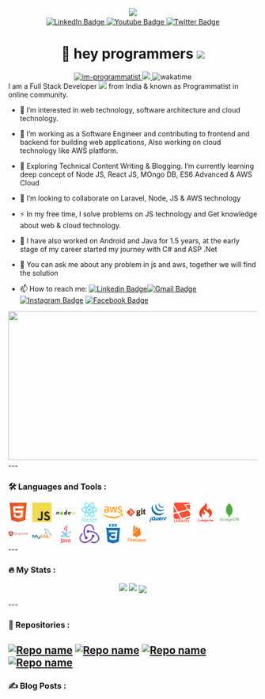<div id="header" align="center">
	<img src="https://media.giphy.com/media/M9gbBd9nbDrOTu1Mqx/giphy.gif" width="100"/>
</div>
<div id="badges" align="center">
	<a href="https://www.linkedin.com/in/chetankorde">
		<img src="https://img.shields.io/badge/LinkedIn-blue?style=for-the-badge&logo=linkedin&logoColor=white" alt="LinkedIn Badge"/>
	</a>
	<a href="https://www.youtube.com/channel/UCs8K2OPo6nuO9bkrvNmDTBw">
		<img src="https://img.shields.io/badge/YouTube-red?style=for-the-badge&logo=youtube&logoColor=white" alt="Youtube Badge"/>
	</a>
	<a href="https://www.twitter.com/k_chetannarayan">
		<img src="https://img.shields.io/badge/Twitter-blue?style=for-the-badge&logo=twitter&logoColor=white" alt="Twitter Badge"/>
	</a>
</div>

<div  align="center">
    <h1>
        👋 hey programmers
        <img src="https://media.giphy.com/media/hvRJCLFzcasrR4ia7z/giphy.gif" width="30px"/>
    </h1>
    <div>
	<a href="https://github.com/im-programmatist/im-programmatist">
		<img src="https://komarev.com/ghpvc/?username=im-programmatist" alt="im-programmatist" />
	</a>
	<a href="http://twitter.com/k_chetannarayan">
		<img height="20" src="https://img.shields.io/twitter/follow/k_chetannarayan?label=Twitter&logo=twitter&style=flat" />
	</a>
	<a>
        	<img height="20" src="https://wakatime.com/badge/user/09ab5398-b8b2-4102-acd3-1d52d86b6a48.svg" alt="wakatime" />
    	</a>
<!-- 	<a href="https://wakatime.com/@09ab5398-b8b2-4102-acd3-1d52d86b6a48"><img src="https://wakatime.com/badge/user/09ab5398-b8b2-4102-acd3-1d52d86b6a48.svg" alt="Total time coded since Aug 7 2022" /></a> -->
    </div>
</div>

<div>
I am a Full Stack Developer <img src="https://media.giphy.com/media/WUlplcMpOCEmTGBtBW/giphy.gif" width="30"> from India & known as Programmatist in online community.

- 👀 I’m interested in web technology, software architecture and cloud technology.

- 🔭 I’m working as a Software Engineer and contributing to frontend and backend for building web applications, Also working on cloud technology like AWS platform. 

- 🌱 Exploring Technical Content Writing & Blogging. I’m currently learning deep concept of Node JS, React JS, MOngo DB, ES6 Advanced & AWS Cloud  

- 💞️ I’m looking to collaborate on Laravel, Node, JS & AWS technology

- ⚡ In my free time, I solve problems on JS technology and Get knowledge about web & cloud technology. 

- 🤔 I have also worked on Android and Java for 1.5 years, at the early stage of my career started my journey with C# and ASP .Net

- 💬 You can ask me about any problem in js and aws, together we will find the solution

- 📫 How to reach me: [![Linkedin Badge](https://img.shields.io/badge/LinkedIn-0077B5?style=for-the-badge&logo=linkedin&logoColor=white)](https://www.linkedin.com/in/chetankorde)[![Gmail Badge](https://img.shields.io/badge/Gmail-D14836?style=for-the-badge&logo=gmail&logoColor=white)](chetannkorde@gmail.com) [![Instagram Badge](https://img.shields.io/badge/Instagram-E4405F?style=for-the-badge&logo=instagram&logoColor=white)](https://www.instagram.com/im_programmatist/) [![Facebook Badge](https://img.shields.io/badge/Facebook-1877F2?style=for-the-badge&logo=facebook&logoColor=white)](https://www.facebook.com/chetannkorde)
</div>
<div align="center">
    <img src="https://media.giphy.com/media/dWesBcTLavkZuG35MI/giphy.gif" width="600" height="300"/>
</div>
---

### :hammer_and_wrench: Languages and Tools :
<div>
	<img src="https://github.com/devicons/devicon/blob/master/icons/html5/html5-original.svg" title="HTML5" alt="HTML" width="40" height="40"/>&nbsp;
	<img src="https://github.com/devicons/devicon/blob/master/icons/javascript/javascript-original.svg" title="JavaScript" alt="JavaScript" width="40" height="40"/>&nbsp;
	<img src="https://github.com/devicons/devicon/blob/master/icons/nodejs/nodejs-original-wordmark.svg" title="NodeJS" alt="NodeJS" width="40" height="40"/>&nbsp;
	<img src="https://github.com/devicons/devicon/blob/master/icons/react/react-original-wordmark.svg" title="React" alt="React" width="40" height="40"/>&nbsp;
	<img src="https://github.com/devicons/devicon/blob/master/icons/amazonwebservices/amazonwebservices-plain-wordmark.svg" title="AWS" alt="AWS" width="40" height="40"/>&nbsp;
	<img src="https://github.com/devicons/devicon/blob/master/icons/git/git-original-wordmark.svg" title="Git" **alt="Git" width="40" height="40"/>
	 <img src="https://github.com/devicons/devicon/blob/master/icons/jquery/jquery-plain-wordmark.svg"  title="JQuery" alt="JQuery" width="40" height="40"/>&nbsp;
    	<img src="https://github.com/devicons/devicon/blob/master/icons/laravel/laravel-plain-wordmark.svg"  title="Laravel" alt="Laravel" width="40" height="40"/>&nbsp;
    	<img src="https://github.com/devicons/devicon/blob/master/icons/codeigniter/codeigniter-plain-wordmark.svg"  title="CodeIgniter" alt="CodeIgniter" width="40" height="40"/>&nbsp;
    	<img src="https://github.com/devicons/devicon/blob/master/icons/mongodb/mongodb-plain-wordmark.svg" title="MongoDB" alt="MongoDB" width="40" height="40"/>&nbsp; 
    	<img src="https://github.com/devicons/devicon/blob/master/icons/angularjs/angularjs-plain-wordmark.svg"  title="AngularJs" alt="AngularJs" width="40" height="40"/>&nbsp; 
	<img src="https://github.com/devicons/devicon/blob/master/icons/mysql/mysql-original-wordmark.svg" title="MySQL"  alt="MySQL" width="40" height="40"/>&nbsp;
	<img src="https://github.com/devicons/devicon/blob/master/icons/java/java-original-wordmark.svg" title="Java" alt="Java" width="40" height="40"/>&nbsp;
	<img src="https://github.com/devicons/devicon/blob/master/icons/redux/redux-original.svg" title="Redux" alt="Redux " width="40" height="40"/>&nbsp;
	<img src="https://github.com/devicons/devicon/blob/master/icons/css3/css3-plain-wordmark.svg"  title="CSS3" alt="CSS" width="40" height="40"/>&nbsp;
	<img src="https://github.com/devicons/devicon/blob/master/icons/firebase/firebase-plain-wordmark.svg" title="Firebase" alt="Firebase" width="40" height="40"/>&nbsp; 
</div>
---

### :fire: My Stats :
<div align="center">
	<p align="center">
		<img width="48%" src="https://github-readme-stats.vercel.app/api?username=im-programmatist&count_private=true&show_icons=true&theme=onedark" />
		<img width="48%" src="https://github-readme-streak-stats.herokuapp.com/?user=im-programmatist&theme=onedark" />
		<img align="center" src="https://github-readme-stats.vercel.app/api/top-langs/?username=im-programmatist&layout=compact&&count_private=true&theme=onedark" />
	</p>
</div>
---

### :open_file_folder: Repositories :
[![Repo name](https://github-readme-stats.vercel.app/api/pin/?username=im-programmatist&repo=practice-mern-web-app)](https://github.com/im-programmatist/practice-mern-web-app)
[![Repo name](https://github-readme-stats.vercel.app/api/pin/?username=im-programmatist&repo=Mongo-Express-Node-CRUD-Demo)](https://github.com/im-programmatist/Mongo-Express-Node-CRUD-Demo)
[![Repo name](https://github-readme-stats.vercel.app/api/pin/?username=im-programmatist&repo=MERN-Folder-Structure-Sample)](https://github.com/im-programmatist/MERN-Folder-Structure-Sample)
[![Repo name](https://github-readme-stats.vercel.app/api/pin/?username=im-programmatist&repo=MERN-Folder-Structure-Sample)](https://github.com/im-programmatist/Introduction-Node.js-Basic-Tutorial)
---

### :writing_hand: Blog Posts :
<!---
programmatist/kchetannarayan is a ✨ special ✨ repository because its `README.md` (this file) appears on your GitHub profile.
You can click the Preview link to take a look at your changes.
--->
